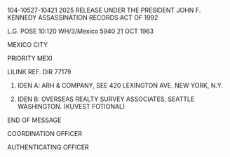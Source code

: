 104-10527-10421 2025 RELEASE UNDER THE PRESIDENT JOHN F. KENNEDY ASSASSINATION RECORDS ACT OF 1992

L.G. POSE 10:120
WH/3/Mexico
5940
21 OCT 1963

MEXICO CITY

PRIORITY MEXI

LILINK
REF. DIR 77179

1. IDEN A: ARH & COMPANY, SEE 420 LEXINGTON AVE.
NEW YORK, N.Y.

2. IDEN B: OVERSEAS REALTY SURVEY ASSOCIATES, SEATTLE
WASHINGTON. (KUVEST FOTIONAL)

END OF MESSAGE

COORDINATION OFFICER

AUTHENTICATING
OFFICER

